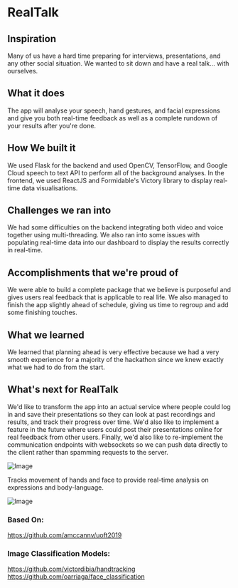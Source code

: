 # RealTalk

## Inspiration
Many of us have a hard time preparing for interviews, presentations, and any other social situation. We wanted to sit down and have a real talk... with ourselves.
## What it does
The app will analyse your speech, hand gestures, and facial expressions and give you both real-time feedback as well as a complete rundown of your results after you're done.
## How We built it
We used Flask for the backend and used OpenCV, TensorFlow, and Google Cloud speech to text API to perform all of the background analyses. In the frontend, we used ReactJS and Formidable's Victory library to display real-time data visualisations.
## Challenges we ran into
We had some difficulties on the backend integrating both video and voice together using multi-threading. We also ran into some issues with populating real-time data into our dashboard to display the results correctly in real-time.
## Accomplishments that we're proud of
We were able to build a complete package that we believe is purposeful and gives users real feedback that is applicable to real life. We also managed to finish the app slightly ahead of schedule, giving us time to regroup and add some finishing touches.
## What we learned
We learned that planning ahead is very effective because we had a very smooth experience for a majority of the hackathon since we knew exactly what we had to do from the start.
## What's next for RealTalk
We'd like to transform the app into an actual service where people could log in and save their presentations so they can look at past recordings and results, and track their progress over time. We'd also like to implement a feature in the future where users could post their presentations online for real feedback from other users. Finally, we'd also like to re-implement the communication endpoints with websockets so we can push data directly to the client rather than spamming requests to the server.

![Image](https://i.imgur.com/aehDk3L.gif)

Tracks movement of hands and face to provide real-time analysis on expressions and body-language.

![Image](https://i.imgur.com/tZAM0sI.gif)

### Based On: 
https://github.com/amccannv/uoft2019

### Image Classification Models:
https://github.com/victordibia/handtracking
https://github.com/oarriaga/face_classification
